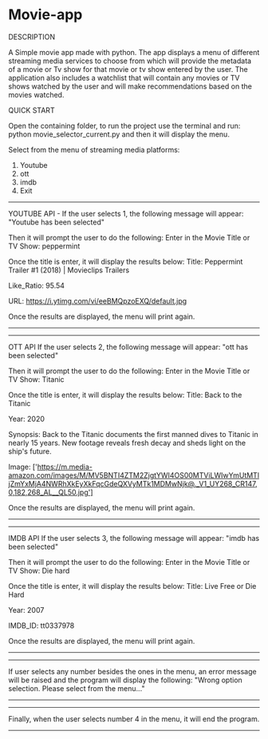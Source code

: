 # Movie-app

DESCRIPTION

A Simple movie app made with python. The app displays a menu of different streaming media services to choose from which will provide the metadata of a movie or Tv show for that movie or tv show entered by the user. The application also includes a watchlist that will contain any movies or TV shows watched by the user and will make recommendations based on the movies watched.


QUICK START

Open the containing folder, to run the project use the terminal and run: python movie_selector_current.py
and then it will display the menu.

Select from the menu of streaming media platforms:
1. Youtube
2. ott
3. imdb
4. Exit



****************************************************************
YOUTUBE API - 
If the user selects 1, the following message will appear:
"Youtube has been selected"


Then it will prompt the user to do the following:
Enter in the Movie Title or TV Show: peppermint

Once the title is enter, it will display the results below:
Title: Peppermint Trailer #1 (2018) | Movieclips Trailers

Like_Ratio: 95.54

URL: https://i.ytimg.com/vi/eeBMQpzoEXQ/default.jpg

Once the results are displayed, the menu will print again.
*****************************************************************




***************************************************************************************************************
OTT API
If the user selects 2, the following message will appear:
"ott has been selected"

Then it will prompt the user to do the following:
Enter in the Movie Title or TV Show: Titanic

Once the title is enter, it will display the results below:
Title: Back to the Titanic

Year: 2020

Synopsis: Back to the Titanic documents the first manned dives to Titanic in nearly 15 years. New footage reveals fresh decay and sheds light on the ship's future.

Image: ['https://m.media-amazon.com/images/M/MV5BNTI4ZTM2ZjgtYWI4OS00MTViLWIwYmUtMTljZmYxMjA4NWRhXkEyXkFqcGdeQXVyMTk1MDMwNjk@._V1_UY268_CR147,0,182,268_AL__QL50.jpg']

Once the results are displayed, the menu will print again.
***************************************************************************************************************




**************************************************************
IMDB API
If the user selects 3, the following message will appear:
"imdb has been selected"

Then it will prompt the user to do the following:
Enter in the Movie Title or TV Show: Die hard

Once the title is enter, it will display the results below:
Title: Live Free or Die Hard

Year: 2007

IMDB_ID: tt0337978

Once the results are displayed, the menu will print again.
***************************************************************




*************************************************************************************************************
If user selects any number besides the ones in the menu, an error message will be raised and the program will display the following:
"Wrong option selection. Please select from the menu..."
**************************************************************************************************************




*****************************************************************************
Finally, when the user selects number 4 in the menu, it will end the program.
*****************************************************************************










